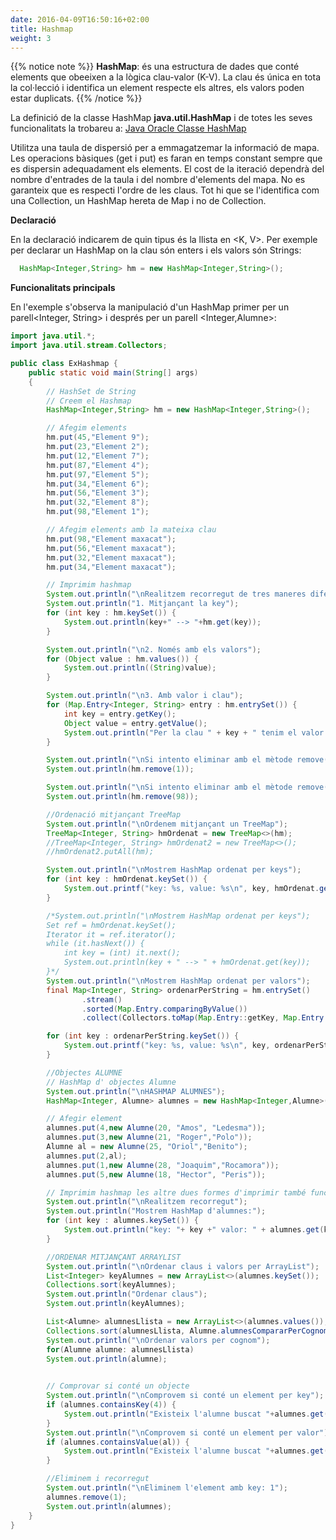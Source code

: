 ```yaml
---
date: 2016-04-09T16:50:16+02:00
title: Hashmap
weight: 3
---
```


{{% notice note %}}
**HashMap**: és una estructura de dades que conté elements que obeeixen a la lògica clau-valor (K-V). La clau és única en tota la col·lecció i identifica un element respecte els altres, els valors poden estar duplicats.
{{% /notice %}}

La definició de la classe HashMap **java.util.HashMap** i de totes les seves funcionalitats la trobareu a:
[Java Oracle Classe HashMap](https://docs.oracle.com/javase/7/docs/api/java/util/HashMap.html)

Utilitza una taula de dispersió per a emmagatzemar la informació de mapa. Les operacions bàsiques (get i put) es faran en temps constant sempre que es dispersin adequadament els elements. El cost de la iteració dependrà del nombre d'entrades de la taula i del nombre d'elements del mapa. No es garanteix que es respecti l'ordre de les claus. Tot hi que se l'identifica com una Collection, un HashMap hereta de Map i no de Collection.

**Declaració**

En la declaració indicarem de quin tipus és la llista en <K, V>. Per exemple per declarar un HashMap on la clau són enters i els valors són Strings:
```java
  HashMap<Integer,String> hm = new HashMap<Integer,String>();
```

**Funcionalitats principals**

En l'exemple s'observa la manipulació d'un HashMap primer per un parell<Integer, String> i després per un parell <Integer,Alumne>:

```java
import java.util.*;
import java.util.stream.Collectors;

public class ExHashmap {
    public static void main(String[] args)
    {
        // HashSet de String
        // Creem el Hashmap
        HashMap<Integer,String> hm = new HashMap<Integer,String>();

        // Afegim elements
        hm.put(45,"Element 9");
        hm.put(23,"Element 2");
        hm.put(12,"Element 7");
        hm.put(87,"Element 4");
        hm.put(97,"Element 5");
        hm.put(34,"Element 6");
        hm.put(56,"Element 3");
        hm.put(32,"Element 8");
        hm.put(98,"Element 1");

        // Afegim elements amb la mateixa clau
        hm.put(98,"Element maxacat");
        hm.put(56,"Element maxacat");
        hm.put(32,"Element maxacat");
        hm.put(34,"Element maxacat");

        // Imprimim hashmap
        System.out.println("\nRealitzem recorregut de tres maneres diferents");
        System.out.println("1. Mitjançant la key");
        for (int key : hm.keySet()) {
            System.out.println(key+" --> "+hm.get(key));
        }

        System.out.println("\n2. Només amb els valors");
        for (Object value : hm.values()) {
            System.out.println((String)value);
        }

        System.out.println("\n3. Amb valor i clau");
        for (Map.Entry<Integer, String> entry : hm.entrySet()) {
            int key = entry.getKey();
            Object value = entry.getValue();
            System.out.println("Per la clau " + key + " tenim el valor " + value);
        }

        System.out.println("\nSi intento eliminar amb el mètode remove(key), si la key no existeix retorna null");
        System.out.println(hm.remove(1));

        System.out.println("\nSi intento eliminar amb el mètode remove(key), si la key existeix retorna el valor");
        System.out.println(hm.remove(98));

        //Ordenació mitjançant TreeMap
        System.out.println("\nOrdenem mitjançant un TreeMap");
        TreeMap<Integer, String> hmOrdenat = new TreeMap<>(hm);
        //TreeMap<Integer, String> hmOrdenat2 = new TreeMap<>();
        //hmOrdenat2.putAll(hm);

        System.out.println("\nMostrem HashMap ordenat per keys");
        for (int key : hmOrdenat.keySet()) {
            System.out.printf("key: %s, value: %s\n", key, hmOrdenat.get(key));
        }

        /*System.out.println("\nMostrem HashMap ordenat per keys");
        Set ref = hmOrdenat.keySet();
        Iterator it = ref.iterator();
        while (it.hasNext()) {
            int key = (int) it.next();
            System.out.println(key + " --> " + hmOrdenat.get(key));
        }*/
        System.out.println("\nMostrem HashMap ordenat per valors");
        final Map<Integer, String> ordenarPerString = hm.entrySet()
                .stream()
                .sorted(Map.Entry.comparingByValue())
                .collect(Collectors.toMap(Map.Entry::getKey, Map.Entry::getValue, (e1, e2) -> e1, LinkedHashMap::new));

        for (int key : ordenarPerString.keySet()) {
            System.out.printf("key: %s, value: %s\n", key, ordenarPerString.get(key));
        }

        //Objectes ALUMNE
        // HashMap d' objectes Alumne
        System.out.println("\nHASHMAP ALUMNES");
        HashMap<Integer, Alumne> alumnes = new HashMap<Integer,Alumne>();

        // Afegir element
        alumnes.put(4,new Alumne(20, "Amos", "Ledesma"));
        alumnes.put(3,new Alumne(21, "Roger","Polo"));
        Alumne al = new Alumne(25, "Oriol","Benito");
        alumnes.put(2,al);
        alumnes.put(1,new Alumne(28, "Joaquim","Rocamora"));
        alumnes.put(5,new Alumne(18, "Hector", "Peris"));

        // Imprimim hashmap les altre dues formes d'imprimir també funcionen.
        System.out.println("\nRealitzem recorregut");
        System.out.println("Mostrem HashMap d'alumnes:");
        for (int key : alumnes.keySet()) {
            System.out.println("key: "+ key +" valor: " + alumnes.get(key));
        }

        //ORDENAR MITJANÇANT ARRAYLIST
        System.out.println("\nOrdenar claus i valors per ArrayList");
        List<Integer> keyAlumnes = new ArrayList<>(alumnes.keySet());
        Collections.sort(keyAlumnes);
        System.out.println("Ordenar claus");
        System.out.println(keyAlumnes);

        List<Alumne> alumnesLlista = new ArrayList<>(alumnes.values());
        Collections.sort(alumnesLlista, Alumne.alumnesCompararPerCognom);
        System.out.println("\nOrdenar valors per cognom");
        for(Alumne alumne: alumnesLlista)
        System.out.println(alumne);

        
        // Comprovar si conté un objecte
        System.out.println("\nComprovem si conté un element per key");
        if (alumnes.containsKey(4)) {
            System.out.println("Existeix l'alumne buscat "+alumnes.get(4));
        }
        System.out.println("\nComprovem si conté un element per valor");
        if (alumnes.containsValue(al)) {
            System.out.println("Existeix l'alumne buscat "+alumnes.get(1));
        }

        //Eliminem i recorregut
        System.out.println("\nEliminem l'element amb key: 1");
        alumnes.remove(1);
        System.out.println(alumnes);
    }
}
```